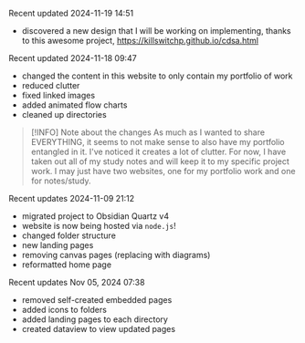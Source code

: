 Recent updated 2024-11-19 14:51
* discovered a new design that I will be working on implementing, thanks to this awesome project, https://killswitchp.github.io/cdsa.html

Recent updated 2024-11-18 09:47
* changed the content in this website to only contain my portfolio of work
* reduced clutter
* fixed linked images
* added animated flow charts
* cleaned up directories

> [!INFO] Note about the changes
> As much as I wanted to share EVERYTHING, it seems to not make sense to also have my portfolio entangled in it. I've noticed it creates a lot of clutter. For now, I have taken out all of my study notes and will keep it to my specific project work. I may just have two websites, one for my portfolio work and one for notes/study.

Recent updates 2024-11-09 21:12
* migrated project to Obsidian Quartz v4
* website is now being hosted via `node.js`!
* changed folder structure
* new landing pages
* removing canvas pages (replacing with diagrams)
* reformatted home page

Recent updates Nov 05, 2024 07:38 
* removed self-created embedded pages
* added icons to folders
* added landing pages to each directory
* created dataview to view updated pages